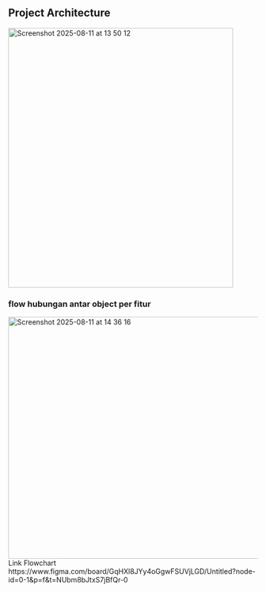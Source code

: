 
## Project Architecture
<img width="454" height="525" alt="Screenshot 2025-08-11 at 13 50 12" src="https://github.com/user-attachments/assets/4cb78e62-1f9f-4063-97f5-5af2f5492a64" />

### flow hubungan antar object per fitur
<img width="956" height="489" alt="Screenshot 2025-08-11 at 14 36 16" src="https://github.com/user-attachments/assets/cbde24e9-ce9f-49bc-bb3c-b7065d99ff66" />

</br>
Link Flowchart
https://www.figma.com/board/GqHXl8JYy4oGgwFSUVjLGD/Untitled?node-id=0-1&p=f&t=NUbm8bJtxS7jBfQr-0

